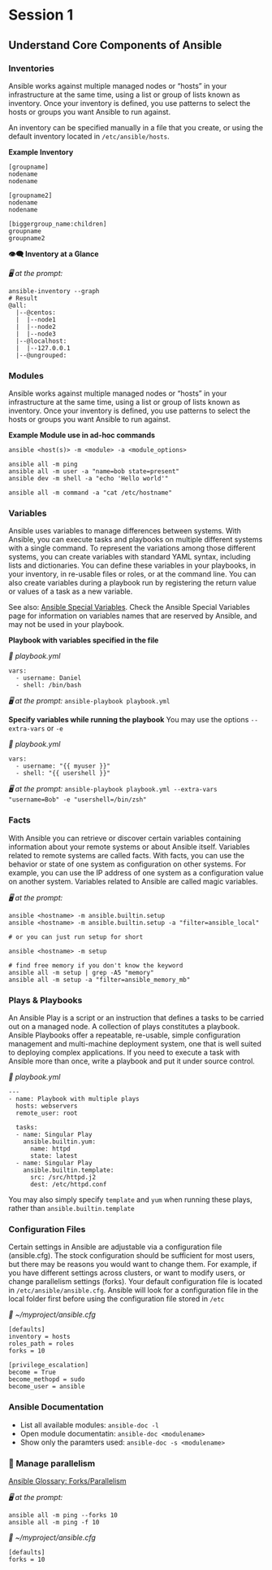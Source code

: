# Session 1

## Understand Core Components of Ansible 

### Inventories 
Ansible works against multiple managed nodes or “hosts” in your infrastructure at the same time, using a list or group of lists known as inventory. Once your inventory is defined, you use patterns to select the hosts or groups you want Ansible to run against.

An inventory can be specified manually in a file that you create, or using the default inventory located in `/etc/ansible/hosts`. 

**Example Inventory**
```
[groupname]
nodename
nodename

[groupname2]
nodename
nodename

[biggergroup_name:children]
groupname
groupname2
```

**👁️‍🗨 Inventory at a Glance**

*🖥️ at the prompt:*
```
ansible-inventory --graph
# Result
@all:
  |--@centos:
  |  |--node1
  |  |--node2
  |  |--node3
  |--@localhost:
  |  |--127.0.0.1
  |--@ungrouped:
```  

### Modules 
Ansible works against multiple managed nodes or “hosts” in your infrastructure at the same time, using a list or group of lists known as inventory. Once your inventory is defined, you use patterns to select the hosts or groups you want Ansible to run against.

**Example Module use in ad-hoc commands**
```
ansible <host(s)> -m <module> -a <module_options>

ansible all -m ping
ansible all -m user -a "name=bob state=present"
ansible dev -m shell -a "echo 'Hello world'"

ansible all -m command -a "cat /etc/hostname" 
```

### Variables 
Ansible uses variables to manage differences between systems. With Ansible, you can execute tasks and playbooks on multiple different systems with a single command. To represent the variations among those different systems, you can create variables with standard YAML syntax, including lists and dictionaries. You can define these variables in your playbooks, in your inventory, in re-usable files or roles, or at the command line. You can also create variables during a playbook run by registering the return value or values of a task as a new variable.

See also: [Ansible Special Variables](https://docs.ansible.com/ansible/latest/reference_appendices/special_variables.html). Check the Ansible Special Variables page for information on variables names that are reserved by Ansible, and may not be used in your playbook. 

**Playbook with variables specified in the file**

*📃 playbook.yml* 
```
vars: 
  - username: Daniel 
  - shell: /bin/bash   
```

*🖥️ at the prompt:* `ansible-playbook playbook.yml`

**Specify variables while running the playbook**
You may use the options `--extra-vars` or `-e` 

*📃 playbook.yml* 
```
vars: 
  - username: "{{ myuser }}"
  - shell: "{{ usershell }}"
```

*🖥️ at the prompt:* 
`ansible-playbook playbook.yml --extra-vars "username=Bob" -e "usershell=/bin/zsh"`

### Facts
With Ansible you can retrieve or discover certain variables containing information about your remote systems or about Ansible itself. Variables related to remote systems are called facts. With facts, you can use the behavior or state of one system as configuration on other systems. For example, you can use the IP address of one system as a configuration value on another system. Variables related to Ansible are called magic variables.

*🖥️ at the prompt:* 
```
ansible <hostname> -m ansible.builtin.setup 
ansible <hostname> -m ansible.builtin.setup -a "filter=ansible_local"

# or you can just run setup for short

ansible <hostname> -m setup 

# find free memory if you don't know the keyword
ansible all -m setup | grep -A5 "memory" 
ansible all -m setup -a "filter=ansible_memory_mb"
```

### Plays & Playbooks 
An Ansible Play is a script or an instruction that defines a tasks to be carried out on a managed node. A collection of plays constitutes a playbook. Ansible Playbooks offer a repeatable, re-usable, simple configuration management and multi-machine deployment system, one that is well suited to deploying complex applications. If you need to execute a task with Ansible more than once, write a playbook and put it under source control.

*📃 playbook.yml* 
```
---
- name: Playbook with multiple plays 
  hosts: webservers
  remote_user: root

  tasks: 
  - name: Singular Play
    ansible.builtin.yum:
      name: httpd
      state: latest
  - name: Singular Play
    ansible.builtin.template: 
      src: /src/httpd.j2
      dest: /etc/httpd.conf 
```
You may also simply specify `template` and `yum` when running these plays, rather than `ansible.builtin.template` 

### Configuration Files 
Certain settings in Ansible are adjustable via a configuration file (ansible.cfg). The stock configuration should be sufficient for most users, but there may be reasons you would want to change them. For example, if you have different settings across clusters, or want to modify users, or change parallelism settings (forks). Your default configuration file is located in `/etc/ansible/ansible.cfg`. Ansible will look for a configuration file in the local folder first before using the configuration file stored in `/etc` 

*📃 ~/myproject/ansible.cfg* 
```
[defaults]
inventory = hosts
roles_path = roles
forks = 10

[privilege_escalation]
become = True
become_methopd = sudo
become_user = ansible
```

### Ansible Documentation 
- List all available modules: `ansible-doc -l` 
- Open module documentatin: `ansible-doc <modulename>` 
- Show only the paramters used: `ansible-doc -s <modulename>` 

### 🍴 Manage parallelism
[Ansible Glossary: Forks/Parallelism](https://docs.ansible.com/ansible/latest/reference_appendices/glossary.html#term-Forks) 

*🖥️ at the prompt:* 
```
ansible all -m ping --forks 10
ansible all -m ping -f 10
```

*📃 ~/myproject/ansible.cfg* 
```
[defaults]
forks = 10
```
